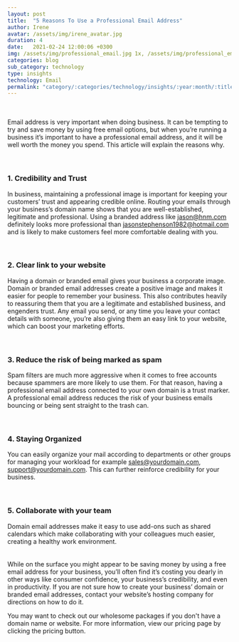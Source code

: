 ```yaml
---
layout: post
title:  "5 Reasons To Use a Professional Email Address"
author: Irene
avatar: /assets/img/irene_avatar.jpg
duration: 4
date:   2021-02-24 12:00:06 +0300
img: /assets/img/professional_email.jpg 1x, /assets/img/professional_email.jpg 2x
categories: blog
sub_category: technology
type: insights
technology: Email
permalink: "category/:categories/technology/insights/:year:month/:title"
---
```


<br><br>
Email address is very important when doing business. It can be tempting to try and save money by using free email options, but when you’re running a business it’s important to have a professional email address, and it will be well worth the money you spend. This article will explain the reasons why.
<br><br><br>


### **1. Credibility and Trust**

In business, maintaining a professional image is important for keeping your customers’ trust and appearing credible online. 
Routing your emails through your business’s domain name shows that you are well-established, legitimate and professional. Using a branded address like jason@hnm.com definitely looks more professional than jasonstephenson1982@hotmail.com and is likely to make customers feel more comfortable dealing with you.
<br><br><br>

### **2. Clear link to your website**

Having a domain or branded email gives your business a corporate image. Domain or branded email addresses create a positive image and makes it easier for people to remember your business.
This also contributes heavily to reassuring them that you are a legitimate and established business, and engenders trust. Any email you send, or any time you leave your contact details with someone, you’re also giving them an easy link to your website, which can boost your marketing efforts.
<br><br><br>

### **3. Reduce the risk of being marked as spam**

Spam filters are much more aggressive when it comes to free accounts because spammers are more likely to use them. For that reason, having a professional email address connected to your own domain is a trust marker. A professional email address reduces the risk of your business emails bouncing or being sent straight to the trash can.
<br><br><br>

### **4. Staying Organized**

You can easily organize your mail according to departments or other groups for managing your workload for example sales@yourdomain.com, support@yourdomain.com. This can further reinforce credibility for your business.
<br><br><br>

### **5. Collaborate with your team**

Domain email addresses make it easy to use add-ons such as shared calendars which make collaborating with your colleagues much easier, creating a healthy work environment.
<br><br><br>
While on the surface you might appear to be saving money by using a free email address for your business, you’ll often find it’s costing you dearly in other ways like consumer confidence, your business’s credibility, and even in productivity. If you are not sure how to create your business’ domain or branded email addresses, contact your website’s hosting company for directions on how to do it.

You may want to check out our wholesome packages if you don't have a domain name or website. For more information, view our pricing page by clicking the pricing button. 




